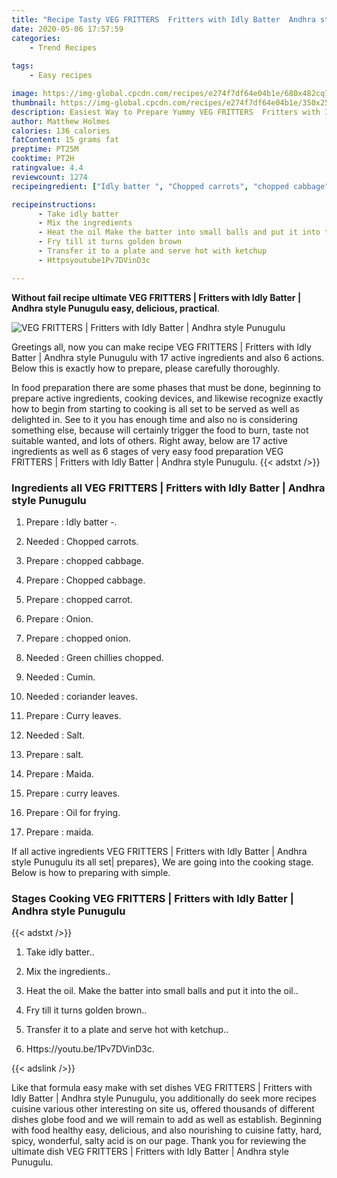 ```yaml
---
title: "Recipe Tasty VEG FRITTERS  Fritters with Idly Batter  Andhra style Punugulu"
date: 2020-05-06 17:57:59
categories:
    - Trend Recipes
    
tags:
    - Easy recipes

image: https://img-global.cpcdn.com/recipes/e274f7df64e04b1e/680x482cq70/veg-fritters-fritters-with-idly-batter-andhra-style-punugulu-recipe-main-photo.jpg
thumbnail: https://img-global.cpcdn.com/recipes/e274f7df64e04b1e/350x250cq70/veg-fritters-fritters-with-idly-batter-andhra-style-punugulu-recipe-main-photo.jpg
description: Easiest Way to Prepare Yummy VEG FRITTERS  Fritters with Idly Batter  Andhra style Punugulu with 17 ingredients and 6 stages of easy cooking.
author: Matthew Holmes
calories: 136 calories
fatContent: 15 grams fat
preptime: PT25M
cooktime: PT2H
ratingvalue: 4.4
reviewcount: 1274
recipeingredient: ["Idly batter ", "Chopped carrots", "chopped cabbage", "Chopped cabbage", "chopped carrot", "Onion", "chopped onion", "Green chillies chopped", "Cumin", "coriander leaves", "Curry leaves", "Salt", "salt", "Maida", "curry leaves", "Oil for frying", "maida"]

recipeinstructions: 
      - Take idly batter 
      - Mix the ingredients 
      - Heat the oil Make the batter into small balls and put it into the oil 
      - Fry till it turns golden brown 
      - Transfer it to a plate and serve hot with ketchup 
      - Httpsyoutube1Pv7DVinD3c

---
```




**Without fail recipe ultimate VEG FRITTERS | Fritters with Idly Batter | Andhra style Punugulu easy, delicious, practical**. 


![VEG FRITTERS | Fritters with Idly Batter | Andhra style Punugulu](https://img-global.cpcdn.com/recipes/e274f7df64e04b1e/680x482cq70/veg-fritters-fritters-with-idly-batter-andhra-style-punugulu-recipe-main-photo.jpg "VEG FRITTERS | Fritters with Idly Batter | Andhra style Punugulu")




Greetings all, now you can make recipe VEG FRITTERS | Fritters with Idly Batter | Andhra style Punugulu with 17 active ingredients and also 6 actions. Below this is exactly how to prepare, please carefully thoroughly.

In food preparation there are some phases that must be done, beginning to prepare active ingredients, cooking devices, and likewise recognize exactly how to begin from starting to cooking is all set to be served as well as delighted in. See to it you has enough time and also no is considering something else, because will certainly trigger the food to burn, taste not suitable wanted, and lots of others. Right away, below are 17 active ingredients as well as 6 stages of very easy food preparation VEG FRITTERS | Fritters with Idly Batter | Andhra style Punugulu.
{{< adstxt />}}

### Ingredients all VEG FRITTERS | Fritters with Idly Batter | Andhra style Punugulu


1. Prepare  : Idly batter -.

1. Needed  : Chopped carrots.

1. Prepare  : chopped cabbage.

1. Prepare  : Chopped cabbage.

1. Prepare  : chopped carrot.

1. Prepare  : Onion.

1. Prepare  : chopped onion.

1. Needed  : Green chillies chopped.

1. Needed  : Cumin.

1. Needed  : coriander leaves.

1. Prepare  : Curry leaves.

1. Needed  : Salt.

1. Prepare  : salt.

1. Prepare  : Maida.

1. Prepare  : curry leaves.

1. Prepare  : Oil for frying.

1. Prepare  : maida.



If all active ingredients VEG FRITTERS | Fritters with Idly Batter | Andhra style Punugulu its all set| prepares}, We are going into the cooking stage. Below is how to preparing with simple.

### Stages Cooking VEG FRITTERS | Fritters with Idly Batter | Andhra style Punugulu

{{< adstxt />}}


1. Take idly batter..



1. Mix the ingredients..



1. Heat the oil. Make the batter into small balls and put it into the oil..



1. Fry till it turns golden brown..



1. Transfer it to a plate and serve hot with ketchup..



1. Https://youtu.be/1Pv7DVinD3c.





{{< adslink />}}

Like that formula easy make with set dishes VEG FRITTERS | Fritters with Idly Batter | Andhra style Punugulu, you additionally do seek more recipes cuisine various other interesting on site us, offered thousands of different dishes globe food and we will remain to add as well as establish. Beginning with food healthy easy, delicious, and also nourishing to cuisine fatty, hard, spicy, wonderful, salty acid is on our page. Thank you for reviewing the ultimate dish VEG FRITTERS | Fritters with Idly Batter | Andhra style Punugulu.
